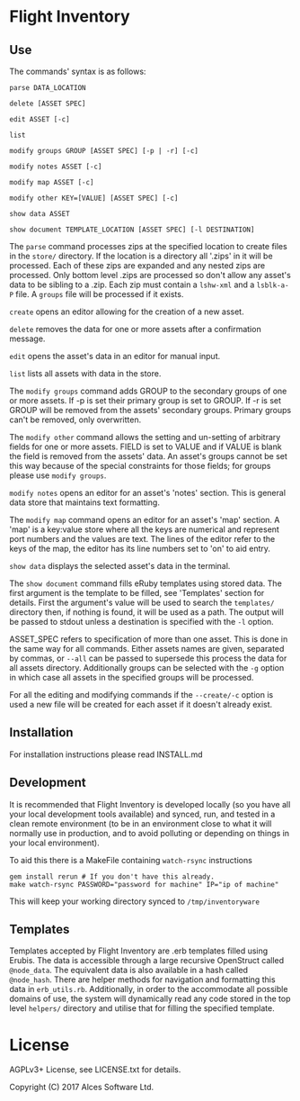 # Flight Inventory

## Use

The commands' syntax is as follows:
```
parse DATA_LOCATION

delete [ASSET SPEC]

edit ASSET [-c]

list

modify groups GROUP [ASSET SPEC] [-p | -r] [-c]

modify notes ASSET [-c]

modify map ASSET [-c]

modify other KEY=[VALUE] [ASSET SPEC] [-c]

show data ASSET

show document TEMPLATE_LOCATION [ASSET SPEC] [-l DESTINATION]

```

The `parse` command processes zips at the specified location to create files in the `store/`
directory.
If the location is a directory all '.zips' in it will be processed. Each of these zips are expanded
and any nested zips are processed. Only bottom level .zips are processed so don't allow any asset's
data to be sibling to a .zip. Each zip must contain a `lshw-xml` and a `lsblk-a-P` file. A `groups`
file will be processed if it exists.

`create` opens an editor allowing for the creation of a new asset.

`delete` removes the data for one or more assets after a confirmation message.

`edit` opens the asset's data in an editor for manual input.

`list` lists all assets with data in the store.

The `modify groups` command adds GROUP to the  secondary groups of one or more assets. If -p is set
their primary group is set to GROUP. If -r is set GROUP will be removed from the assets' secondary groups.
Primary groups can't be removed, only overwritten.

The `modify other` command allows the setting and un-setting of arbitrary fields for one or more assets.
FIELD is set to VALUE and if VALUE is blank the field is removed from the assets' data.
An asset's groups cannot be set this way because of the special constraints for those fields; for groups please
use `modify groups`.

`modify notes` opens an editor for an asset's 'notes' section. This is general data store that maintains text
formatting.

The `modify map` command opens an editor for an asset's 'map' section. A 'map' is a key:value store where all
the keys are numerical and represent port numbers and the values are text. The lines of the editor refer to
the keys of the map, the editor has its line numbers set to 'on' to aid entry.

`show data` displays the selected asset's data in the terminal.

The `show document` command fills eRuby templates using stored data. The first argument is the template to
be filled, see 'Templates' section for details. First the argument's value will be used to search the
`templates/` directory then, if nothing is found, it will be used as a path. The output will be passed to stdout
unless a destination is specified with the `-l` option.

ASSET_SPEC refers to specification of more than one asset. This is done in the same way for all commands.
Either assets names are given, separated by commas, or `--all` can be passed to supersede this process the
data for all assets directory. Additionally groups can be selected with the `-g` option in which case all
assets in the specified groups will be processed.

For all the editing and modifying commands if the `--create/-c` option is used a new file will be created
for each asset if it doesn't already exist.

## Installation

For installation instructions please read INSTALL.md

## Development

It is recommended that Flight Inventory is developed locally (so you have all your local
development tools available) and synced, run, and tested in a clean remote environment (to
be in an environment close to what it will normally use in production, and to avoid polluting
or depending on things in your local environment).

To aid this there is a MakeFile containing `watch-rsync` instructions
```
gem install rerun # If you don't have this already.
make watch-rsync PASSWORD="password for machine" IP="ip of machine"
```
This will keep your working directory synced to `/tmp/inventoryware`

## Templates

Templates accepted by Flight Inventory are .erb templates filled using Erubis. The data is accessible through
a large recursive OpenStruct called `@node_data`. The equivalent data is also available in a hash called
`@node_hash`. There are helper methods for navigation and formatting this data in `erb_utils.rb`. Additionally,
in order to the accommodate all possible domains of use, the system will dynamically read any code stored in
the top level `helpers/` directory and utilise that for filling the specified template.

# License

AGPLv3+ License, see LICENSE.txt for details.

Copyright (C) 2017 Alces Software Ltd.
